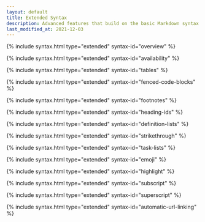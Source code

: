 ```yaml
---
layout: default
title: Extended Syntax
description: Advanced features that build on the basic Markdown syntax.
last_modified_at: 2021-12-03
---
```


{% include syntax.html type="extended" syntax-id="overview" %}

{% include syntax.html type="extended" syntax-id="availability" %}

{% include syntax.html type="extended" syntax-id="tables" %}

{% include syntax.html type="extended" syntax-id="fenced-code-blocks" %}

{% include syntax.html type="extended" syntax-id="footnotes" %}

{% include syntax.html type="extended" syntax-id="heading-ids" %}

{% include syntax.html type="extended" syntax-id="definition-lists" %}

{% include syntax.html type="extended" syntax-id="strikethrough" %}

{% include syntax.html type="extended" syntax-id="task-lists" %}

{% include syntax.html type="extended" syntax-id="emoji" %}

{% include syntax.html type="extended" syntax-id="highlight" %}

{% include syntax.html type="extended" syntax-id="subscript" %}

{% include syntax.html type="extended" syntax-id="superscript" %}

{% include syntax.html type="extended" syntax-id="automatic-url-linking" %}
